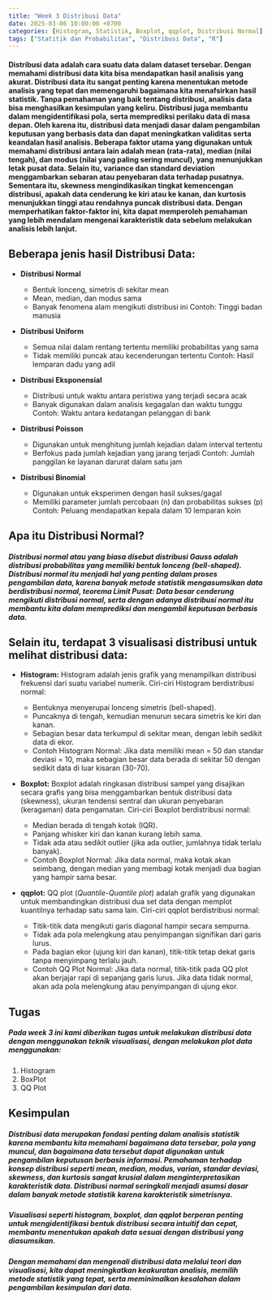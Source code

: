 ```yaml
---
title: "Week 3 Distribusi Data"
date: 2025-03-06 10:00:00 +0700
categories: [Histogram, Statistik, Boxplot, qqplot, Distribusi Normal]
tags: ["Statitik dan Probabilitas", "Distribusi Data", "R"]
---
```


#### Distribusi data adalah cara suatu data dalam dataset tersebar. Dengan memahami distribusi data kita bisa mendapatkan hasil analisis yang akurat. Distribusi data itu sangat penting karena menentukan metode analisis yang tepat dan memengaruhi bagaimana kita menafsirkan hasil statistik. Tanpa pemahaman yang baik tentang distribusi, analisis data bisa menghasilkan kesimpulan yang keliru. Distribusi juga membantu dalam mengidentifikasi pola, serta memprediksi perilaku data di masa depan. Oleh karena itu, distribusi data menjadi dasar dalam pengambilan keputusan yang berbasis data dan dapat meningkatkan validitas serta keandalan hasil analisis. Beberapa faktor utama yang digunakan untuk memahami distribusi antara lain adalah mean (rata-rata), median (nilai tengah), dan modus (nilai yang paling sering muncul), yang menunjukkan letak pusat data. Selain itu, variance dan standard deviation menggambarkan sebaran atau penyebaran data terhadap pusatnya. Sementara itu, skewness mengindikasikan tingkat kemencengan distribusi, apakah data cenderung ke kiri atau ke kanan, dan kurtosis menunjukkan tinggi atau rendahnya puncak distribusi data. Dengan memperhatikan faktor-faktor ini, kita dapat memperoleh pemahaman yang lebih mendalam mengenai karakteristik data sebelum melakukan analisis lebih lanjut.

## Beberapa jenis hasil Distribusi Data:
- **Distribusi Normal**
    - Bentuk lonceng, simetris di sekitar mean
    - Mean, median, dan modus sama
    - Banyak fenomena alam mengikuti distribusi ini
    Contoh: Tinggi badan manusia
    <img src="/assets/normal.png" alt="">

- **Distribusi Uniform**
    - Semua nilai dalam rentang tertentu memiliki probabilitas yang sama 
    - Tidak memiliki puncak atau kecenderungan tertentu
    Contoh: Hasil lemparan dadu yang adil
    <img src="/assets/uniform.png" alt="">

- **Distribusi Eksponensial**
    - Distribusi untuk waktu antara peristiwa yang terjadi secara acak 
    - Banyak digunakan dalam analisis kegagalan dan waktu tunggu 
    Contoh: Waktu antara kedatangan pelanggan di bank
    <img src="/assets/eksponensial.png" alt="">

- **Distribusi Poisson**
    - Digunakan untuk menghitung jumlah kejadian dalam interval tertentu 
    - Berfokus pada jumlah kejadian yang jarang terjadi
    Contoh: Jumlah panggilan ke layanan darurat dalam satu jam
    <img src="/assets/poisson.png" alt="">

- **Distribusi Binomial**
    - Digunakan untuk eksperimen dengan hasil sukses/gagal
    - Memiliki parameter jumlah percobaan (n) dan probabilitas sukses (p) 
    Contoh: Peluang mendapatkan kepala dalam 10 lemparan koin
    <img src="/assets/binomial.png" alt="">

## Apa itu Distribusi Normal?
##### Distribusi normal atau yang biasa disebut distribusi *Gauss* adalah distribusi probabilitas yang memiliki bentuk lonceng (bell-shaped). Distribusi normal itu menjadi hal yang penting dalam proses pengambilan data, karena banyak metode statistik mengasumsikan data berdistribusi normal, teorema Limit Pusat: Data besar cenderung mengikuti distribusi normal, serta dengan adanya distribusi normal itu membantu kita dalam memprediksi dan mengambil keputusan berbasis data.

## Selain itu, terdapat 3 visualisasi distribusi untuk melihat distribusi data:
- **Histogram:**
    Histogram adalah jenis grafik yang menampilkan distribusi frekuensi dari suatu variabel numerik.
    Ciri-ciri Histogram berdistribusi normal:
    - Bentuknya menyerupai lonceng simetris (bell-shaped).
    - Puncaknya di tengah, kemudian menurun secara simetris ke kiri dan kanan.
    - Sebagian besar data terkumpul di sekitar mean, dengan lebih sedikit data di ekor.
    - Contoh Histogram Normal:
    Jika data memiliki mean = 50 dan standar deviasi = 10, maka sebagian besar data berada di sekitar 50 dengan sedikit data di luar kisaran (30-70).

    <img src="/assets/Histon.png" alt="">

- **Boxplot:**
    Boxplot adalah ringkasan distribusi sampel yang disajikan secara grafis yang bisa menggambarkan bentuk distribusi data (skewness), ukuran tendensi sentral dan ukuran penyebaran (keragaman) data pengamatan.
    Ciri-ciri Boxplot berdistribusi normal:
    - Median berada di tengah kotak (IQR).
    - Panjang whisker kiri dan kanan kurang lebih sama.
    - Tidak ada atau sedikit outlier (jika ada outlier, jumlahnya tidak terlalu banyak).
    - Contoh Boxplot Normal:
    Jika data normal, maka kotak akan seimbang, dengan median yang membagi kotak menjadi dua bagian yang hampir sama besar.
    <img src="/assets/boxplotn.png" alt="">

- **qqplot:**
    QQ plot (*Quantile-Quantile plot*) adalah grafik yang digunakan untuk membandingkan distribusi dua set data dengan memplot kuantilnya terhadap satu sama lain.
    Ciri-ciri qqplot berdistribusi normal:
    - Titik-titik data mengikuti garis diagonal hampir secara sempurna.
    - Tidak ada pola melengkung atau penyimpangan signifikan dari garis lurus.
    - Pada bagian ekor (ujung kiri dan kanan), titik-titik tetap dekat garis tanpa menyimpang terlalu jauh.
    - Contoh QQ Plot Normal:
    Jika data normal, titik-titik pada QQ plot akan berjajar rapi di sepanjang garis lurus. Jika data tidak normal, akan ada pola melengkung atau penyimpangan di ujung ekor.
    <img src="/assets/qqn.png" alt="">

## Tugas
##### Pada week 3 ini kami diberikan tugas untuk melakukan distribusi data dengan menggunakan teknik visualisasi, dengan melakukan plot data menggunakan:
1. Histogram
2. BoxPlot
3. QQ Plot 

## Kesimpulan
##### Distribusi data merupakan fondasi penting dalam analisis statistik karena membantu kita memahami bagaimana data tersebar, pola yang muncul, dan bagaimana data tersebut dapat digunakan untuk pengambilan keputusan berbasis informasi. Pemahaman terhadap konsep distribusi seperti mean, median, modus, varian, standar deviasi, skewness, dan kurtosis sangat krusial dalam menginterpretasikan karakteristik data. Distribusi normal seringkali menjadi asumsi dasar dalam banyak metode statistik karena karakteristik simetrisnya.

##### Visualisasi seperti histogram, boxplot, dan qqplot berperan penting untuk mengidentifikasi bentuk distribusi secara intuitif dan cepat, membantu menentukan apakah data sesuai dengan distribusi yang diasumsikan.

##### Dengan memahami dan mengenali distribusi data melalui teori dan visualisasi, kita dapat meningkatkan keakuratan analisis, memilih metode statistik yang tepat, serta meminimalkan kesalahan dalam pengambilan kesimpulan dari data.